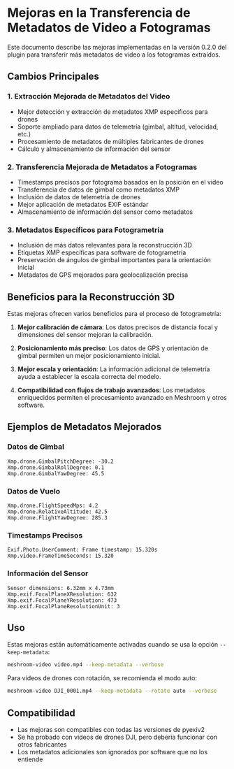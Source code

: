 # Mejoras en la Transferencia de Metadatos de Video a Fotogramas

Este documento describe las mejoras implementadas en la versión 0.2.0 del plugin para transferir más metadatos de video a los fotogramas extraídos.

## Cambios Principales

### 1. Extracción Mejorada de Metadatos del Video

- Mejor detección y extracción de metadatos XMP específicos para drones
- Soporte ampliado para datos de telemetría (gimbal, altitud, velocidad, etc.)
- Procesamiento de metadatos de múltiples fabricantes de drones
- Cálculo y almacenamiento de información del sensor

### 2. Transferencia Mejorada de Metadatos a Fotogramas

- Timestamps precisos por fotograma basados en la posición en el video
- Transferencia de datos de gimbal como metadatos XMP
- Inclusión de datos de telemetría de drones
- Mejor aplicación de metadatos EXIF estándar
- Almacenamiento de información del sensor como metadatos

### 3. Metadatos Específicos para Fotogrametría

- Inclusión de más datos relevantes para la reconstrucción 3D
- Etiquetas XMP específicas para software de fotogrametría
- Preservación de ángulos de gimbal importantes para la orientación inicial
- Metadatos de GPS mejorados para geolocalización precisa

## Beneficios para la Reconstrucción 3D

Estas mejoras ofrecen varios beneficios para el proceso de fotogrametría:

1. **Mejor calibración de cámara**: Los datos precisos de distancia focal y dimensiones del sensor mejoran la calibración.

2. **Posicionamiento más preciso**: Los datos de GPS y orientación de gimbal permiten un mejor posicionamiento inicial.

3. **Mejor escala y orientación**: La información adicional de telemetría ayuda a establecer la escala correcta del modelo.

4. **Compatibilidad con flujos de trabajo avanzados**: Los metadatos enriquecidos permiten el procesamiento avanzado en Meshroom y otros software.

## Ejemplos de Metadatos Mejorados

### Datos de Gimbal

```
Xmp.drone.GimbalPitchDegree: -30.2
Xmp.drone.GimbalRollDegree: 0.1
Xmp.drone.GimbalYawDegree: 45.5
```

### Datos de Vuelo

```
Xmp.drone.FlightSpeedMps: 4.2
Xmp.drone.RelativeAltitude: 42.5
Xmp.drone.FlightYawDegree: 285.3
```

### Timestamps Precisos

```
Exif.Photo.UserComment: Frame timestamp: 15.320s
Xmp.video.FrameTimeSeconds: 15.320
```

### Información del Sensor

```
Sensor dimensions: 6.32mm x 4.73mm
Xmp.exif.FocalPlaneXResolution: 632
Xmp.exif.FocalPlaneYResolution: 473
Xmp.exif.FocalPlaneResolutionUnit: 3
```

## Uso

Estas mejoras están automáticamente activadas cuando se usa la opción `--keep-metadata`:

```bash
meshroom-video video.mp4 --keep-metadata --verbose
```

Para videos de drones con rotación, se recomienda el modo auto:

```bash
meshroom-video DJI_0001.mp4 --keep-metadata --rotate auto --verbose
```

## Compatibilidad

- Las mejoras son compatibles con todas las versiones de pyexiv2
- Se ha probado con videos de drones DJI, pero debería funcionar con otros fabricantes
- Los metadatos adicionales son ignorados por software que no los entiende